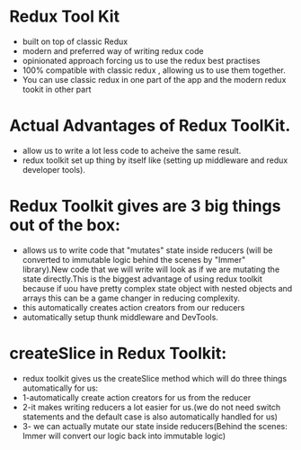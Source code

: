 # Redux Tool Kit

- built on top of classic Redux
- modern and preferred way of writing redux code
- opinionated approach forcing us to use the redux best practises
- 100% compatible with classic redux , allowing us to use them together.
- You can use classic redux in one part of the app and the modern redux tookit in other part

# Actual Advantages of Redux ToolKit.

- allow us to write a lot less code to acheive the same result.
- redux toolkit set up thing by itself like (setting up middleware and redux developer tools).

# Redux Toolkit gives are 3 big things out of the box:

- allows us to write code that "mutates" state inside reducers (will be converted to immutable logic behind the scenes by "Immer" library).New code that we will write will look as if we are mutating the state directly.This is the biggest advantage of using redux toolkit because if uou have pretty complex state object with nested objects and arrays this can be a game changer in reducing complexity.
- this automatically creates action creators from our reducers
- automatically setup thunk middleware and DevTools.

# createSlice in Redux Toolkit:

- redux toolkit gives us the createSlice method which will do three things automatically for us:
- 1-automatically create action creators for us from the reducer
- 2-it makes writing reducers a lot easier for us.(we do not need switch statements and the default case is also automatically handled for us)
- 3- we can actually mutate our state inside reducers(Behind the scenes: Immer will convert our logic back into immutable logic)
